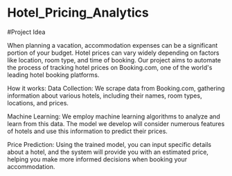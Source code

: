 # Hotel_Pricing_Analytics
#Project Idea

When planning a vacation, accommodation expenses can be a significant portion of your budget. Hotel prices can vary widely depending on factors like location, room type, and time of booking. Our project aims to automate the process of tracking hotel prices on Booking.com, one of the world's leading hotel booking platforms.

How it works:
Data Collection: We scrape data from Booking.com, gathering information about various hotels, including their names, room types, locations, and prices.

Machine Learning: We employ machine learning algorithms to analyze and learn from this data. The model we develop will consider numerous features of hotels and use this information to predict their prices.

Price Prediction: Using the trained model, you can input specific details about a hotel, and the system will provide you with an estimated price, helping you make more informed decisions when booking your accommodation.
